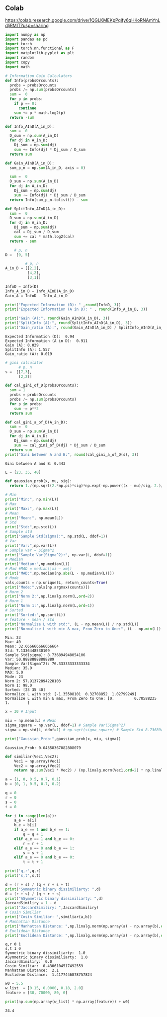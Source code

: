 ## Colab 

https://colab.research.google.com/drive/1QGLKMEKpPqify6qHKoRNAmYnLdljRMIT?usp=sharing

``` python
import numpy as np
import pandas as pd
import torch
import torch.nn.functional as F
import matplotlib.pyplot as plt
import random
import copy
import math
```

``` python
# Information Gain Calculators
def Info(probsOrcounts):
  probs = probsOrcounts
  probs /= np.sum(probsOrcounts)
  sum =  0
  for p in probs:
    if p == 0:
      continue
    sum += p * math.log2(p)
  return -sum

def Info_AInD(A_in_D):
  sum =  0
  D_sum = np.sum(A_in_D)
  for dj in A_in_D:
    Dj_sum = np.sum(dj)
    sum += Info(dj) * Dj_sum / D_sum
  return sum

def Gain_AInD(A_in_D):
  sum_p_n = np.sum(A_in_D, axis = 0)

  sum =  0
  D_sum = np.sum(A_in_D)
  for dj in A_in_D:
    Dj_sum = np.sum(dj)
    sum += Info(dj) * Dj_sum / D_sum
  return Info(sum_p_n.tolist()) - sum

def SplitInfo_AInD(A_in_D):
  sum =  0
  D_sum = np.sum(A_in_D)
  for dj in A_in_D:
    Dj_sum = np.sum(dj)
    cal = Dj_sum / D_sum
    sum += cal * math.log2(cal)
  return - sum

    # p, n
D =  [9, 5]

         # p, n
A_in_D = [[2,2],
          [4,2],
          [3,1]]

InfoD = Info(D)
Info_A_in_D = Info_AInD(A_in_D)
Gain_A = InfoD - Info_A_in_D

print("Expected Information (D): " ,round(InfoD, 3))
print("Expected Information (A in D): " , round(Info_A_in_D, 3))

print("Gain (A):", round(Gain_AInD(A_in_D), 3))
print("SplitInfo (A):", round(SplitInfo_AInD(A_in_D), 3))
print("Gain_ratio (A):", round(Gain_AInD(A_in_D) / SplitInfo_AInD(A_in_D), 3))
```

    Expected Information (D):  0.94
    Expected Information (A in D):  0.911
    Gain (A): 0.029
    SplitInfo (A): 1.557
    Gain_ratio (A): 0.019

``` python
# gini calculator 
      # p, n
s =  [[7,3],
      [2,2]] 

def cal_gini_of_D(probsOrcounts):
  sum = 1
  probs = probsOrcounts
  probs /= np.sum(probsOrcounts)
  for p in probs:
    sum -= p**2
  return sum

def cal_gini_a_of_D(A_in_D):
  sum =  0
  D_sum = np.sum(A_in_D)
  for dj in A_in_D:
    Dj_sum = np.sum(dj)
    sum += cal_gini_of_D(dj) * Dj_sum / D_sum
  return sum
print("Gini between A and B:", round(cal_gini_a_of_D(s), 3))
```

    Gini between A and B: 0.443

``` python
L = [23, 35, 40]

def gaussian_prob(x, mu, sig):
  return 1./(np.sqrt(2.*np.pi)*sig)*np.exp(-np.power((x - mu)/sig, 2.)/2)

# Min
print("Min:", np.min(L))
# Max
print("Max:", np.max(L))
# Mean
print("Mean:", np.mean(L))
# Std
print("Std:",np.std(L))
# Sample std
print("Sample Std(sigma):", np.std(L, ddof=1))
# Var
print("Var:",np.var(L))
# Sample Var = Sigma^2
print("Sample Var(Sigma^2):", np.var(L, ddof=1))
# Median
print("Median:",np.median(L))
# Mad #MAD = median(|xi – xm|)
print("MAD:",np.median(np.abs(L - np.median(L))))
# Mode
vals,counts = np.unique(L, return_counts=True)
print("Mode:",vals[np.argmax(counts)])
# Norm 2
print("Norm 2:",np.linalg.norm(L,ord=2))
# Norm 1
print("Norm 1:",np.linalg.norm(L,ord=1))
# Sorted
print("Sorted:",np.sort(L))
# feature - mean / std
print("Normalize L with std:", (L - np.mean(L)) / np.std(L))
print("Normalize L with min & max, From Zero to One:", (L - np.min(L)) / (np.max(L) - np.min(L)))
```

    Min: 23
    Max: 40
    Mean: 32.666666666666664
    Std: 7.1336448530109
    Sample Std(sigma): 8.736894948054106
    Var: 50.88888888888889
    Sample Var(Sigma^2): 76.33333333333334
    Median: 35.0
    MAD: 5.0
    Mode: 23
    Norm 2: 57.91372894228103
    Norm 1: 98.0
    Sorted: [23 35 40]
    Normalize L with std: [-1.35508101  0.32708852  1.02799249]
    Normalize L with min & max, From Zero to One: [0.         0.70588235 1.        ]

``` python
x = 30 # Input

miu = np.mean(L) # Mean
sigma_square = np.var(L, ddof=1) # Sample Var(Sigma^2)
sigma = np.std(L, ddof=1) # np.sqrt(sigma_square) # Sample Std 8.736894948054106

print("Gaussian_Prob:",gaussian_prob(x, miu, sigma))
```

    Gaussian_Prob: 0.04358367082808079

``` python
def similiar(Vec1,Vec2):
    Vec1 = np.array(Vec1)
    Vec2 = np.array(Vec2)
    return np.sum(Vec1 * Vec2) / (np.linalg.norm(Vec1,ord=2) * np.linalg.norm(Vec2,ord=2))
```

``` python
a = [1, 0, 0.5, 0.7, 0.1]
b = [0, 1, 0.5, 0.7, 0.2]

q = 0
r = 0
s = 0
t = 0

for i in range(len(a)):
    a_e = a[i]
    b_e = b[i]
    if a_e == 1 and b_e == 1:
        q = q + 1
    elif a_e == 1 and b_e == 0:
        r = r + 1
    elif a_e == 0 and b_e == 1:
        s = s + 1
    elif a_e == 0 and b_e == 0:
        t = t + 1

print('q,r',q,r)
print('s,t',s,t)

d = (r + s) / (q + r + s + t)
print("Symmetric binary dissimiliarty: ",d)
d = (r + s) / (q + r + s)
print("ASymmetric binary dissimiliarty: ",d)
JaccardSimiliry = 1 - d
print("JaccardSimiliry: ",JaccardSimiliry)
# Cosin Similiar
print("Cosin Similiar: ",similiar(a,b))
# Manhattan Distance
print("Manhattan Distance: ",np.linalg.norm(np.array(a) - np.array(b),ord=1))
# Euclidean Distance
print("Euclidean Distance: ",np.linalg.norm(np.array(a) - np.array(b),ord=2))
```

    q,r 0 1
    s,t 1 0
    Symmetric binary dissimiliarty:  1.0
    ASymmetric binary dissimiliarty:  1.0
    JaccardSimiliry:  0.0
    Cosin Similiar:  0.4306104517492559
    Manhattan Distance:  2.1
    Euclidean Distance:  1.4177446878757824

``` python
w0 = 5.5
w_list  = [0.15, 0.0000, 0.18, 2.0]
feature = [30, 70000, 80, 0]

print(np.sum(np.array(w_list) * np.array(feature)) + w0)
```

    24.4
